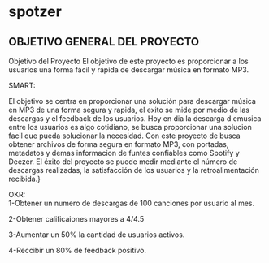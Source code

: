 # spotzer

## OBJETIVO GENERAL DEL PROYECTO 

Objetivo del Proyecto
El objetivo de este proyecto es proporcionar a los usuarios una forma fácil y rápida de descargar música en formato MP3.

SMART:

El objetivo se centra en proporcionar una solución para descargar música en MP3 de una forma segura y rapida, el exito se mide por medio de las descargas y el feedback de los usuarios.
Hoy en dia la descarga d emusica entre los usuarios es algo cotidiano, se busca proporcionar una solucion facil que pueda solucionar la necesidad.
Con este proyecto de busca obtener archivos de forma segura en formato MP3, con portadas, metadatos y demas informacion de funtes confiables como Spotify y Deezer.
El éxito del proyecto se puede medir mediante el número de descargas realizadas, la satisfacción de los usuarios y la retroalimentación recibida.}

OKR:  
1-Obtener un numero de descargas de 100 canciones por usuario al mes. 

2-Obtener calificaiones mayores a 4/4.5

3-Aumentar un 50% la cantidad de usuarios activos.

4-Reccibir un 80% de feedback positivo.

